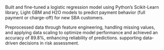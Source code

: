 Built and fine-tuned a logistic regression model using Python’s Scikit-Learn library, Light GBM and H2O models to predict payment behavior (full payment or charge-off) for new SBA customers. 

Preprocessed data through feature engineering, handling missing values, and applying data scaling to optimize model performance and achieved an accuracy of 89.8%, enhancing reliability of predictions. supporting data-driven decisions in risk assessment.



